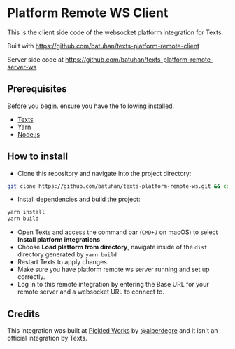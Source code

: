 # Platform Remote WS Client

This is the client side code of the websocket platform integration for Texts. 

Built with https://github.com/batuhan/texts-platform-remote-client

Server side code at https://github.com/batuhan/texts-platform-remote-server-ws

## Prerequisites

Before you begin. ensure you have the following installed.

- [Texts](https://texts.com)
- [Yarn](https://yarnpkg.com/)
- [Node.js](https://nodejs.org/en)

## How to install

- Clone this repository and navigate into the project directory:
```bash
git clone https://github.com/batuhan/texts-platform-remote-ws.git && cd texts-platform-remote-ws
```
- Install dependencies and build the project:
```bash
yarn install
yarn build
```
- Open Texts and access the command bar (`CMD+J` on macOS) to select **Install platform integrations**
- Choose **Load platform from directory**, navigate inside of the `dist` directory generated by `yarn build`
- Restart Texts to apply changes.
- Make sure you have platform remote ws server running and set up correctly.
- Log in to this remote integration by entering the Base URL for your remote server and a websocket URL to connect to. 

## Credits
This integration was built at [Pickled Works](https://pickled.works/) by [@alperdegre](https://github.com/alperdegre/) and it isn't an official integration by Texts.
